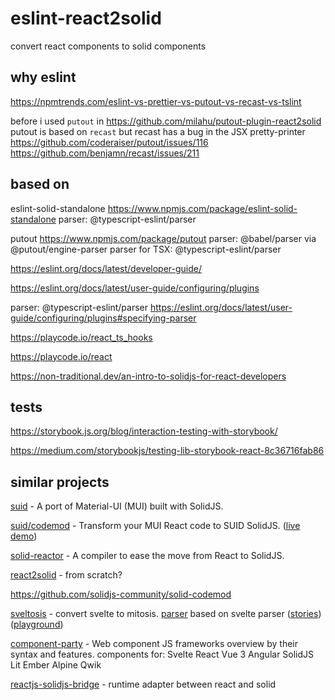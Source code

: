 # eslint-react2solid

convert react components to solid components

## why eslint

https://npmtrends.com/eslint-vs-prettier-vs-putout-vs-recast-vs-tslint

before i used `putout` in
https://github.com/milahu/putout-plugin-react2solid
putout is based on `recast`
but recast has a bug in the JSX pretty-printer
https://github.com/coderaiser/putout/issues/116
https://github.com/benjamn/recast/issues/211

## based on

eslint-solid-standalone
https://www.npmjs.com/package/eslint-solid-standalone
parser: @typescript-eslint/parser

putout
https://www.npmjs.com/package/putout
parser: @babel/parser via @putout/engine-parser
parser for TSX: @typescript-eslint/parser

https://eslint.org/docs/latest/developer-guide/

https://eslint.org/docs/latest/user-guide/configuring/plugins

parser: @typescript-eslint/parser https://eslint.org/docs/latest/user-guide/configuring/plugins#specifying-parser

https://playcode.io/react_ts_hooks

https://playcode.io/react

https://non-traditional.dev/an-intro-to-solidjs-for-react-developers

## tests

https://storybook.js.org/blog/interaction-testing-with-storybook/

https://medium.com/storybookjs/testing-lib-storybook-react-8c36716fab86

## similar projects

[suid](https://github.com/swordev/suid) - A port of Material-UI (MUI) built with SolidJS.

[suid/codemod](https://github.com/swordev/suid/tree/main/packages/codemod) - Transform your MUI React code to SUID SolidJS. ([live demo](https://suid.io/tools/react-to-solid))

[solid-reactor](https://github.com/yellowsink/solid-reactor) - A compiler to ease the move from React to SolidJS.

[react2solid](https://github.com/rrjanbiah/react2solid) - from scratch?

https://github.com/solidjs-community/solid-codemod

[sveltosis](https://github.com/sveltosis/sveltosis) - convert svelte to mitosis. [parser](https://github.com/sveltosis/sveltosis/tree/main/packages/parser) based on svelte parser
([stories](https://party.sveltosis.dev/))
([playground](https://try.sveltosis.dev/))

[component-party](https://github.com/matschik/component-party) - Web component JS frameworks overview by their syntax and features.
components for:
Svelte
React
Vue 3
Angular
SolidJS
Lit
Ember
Alpine
Qwik

[reactjs-solidjs-bridge](https://github.com/Sawtaytoes/reactjs-solidjs-bridge) - runtime adapter between react and solid
